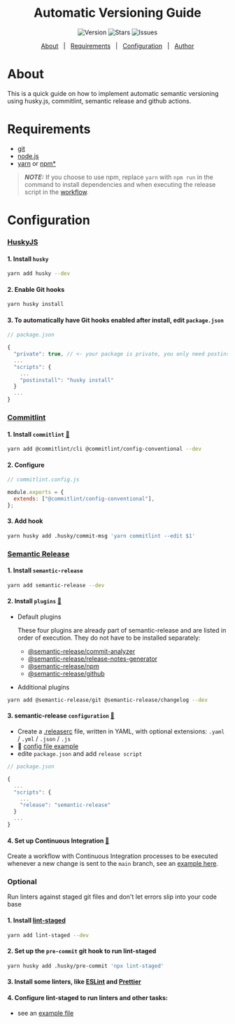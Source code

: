 <h1 align="center">Automatic Versioning Guide</h1>

<p align="center">  
    <img alt="Version" src="https://img.shields.io/github/v/tag/robsonnatanael/automatic-versioning-guide">
    <img alt="Stars" src="https://img.shields.io/github/stars/robsonnatanael/automatic-versioning-guide">    
    <img alt="Issues" src="https://img.shields.io/github/issues/robsonnatanael/automatic-versioning-guide?logoColor=1DA1F2">  
  </p>
  <p align="center">
    <a href="#about">About</a> &#xa0; | &#xa0;
    <a href="#requirements">Requirements</a> &#xa0; | &#xa0;
    <a href="#configuration">Configuration</a> &#xa0; | &#xa0;
    <a href="https://github.com/robsonnatanael" target="_blank">Author</a>
  </p>

# About

This is a quick guide on how to implement automatic semantic versioning using husky.js, commitlint, semantic release and github actions.

# Requirements

- [git](https://git-scm.com/)
- [node.js](https://nodejs.org/en/)
- [yarn](https://yarnpkg.com/) or [npm*](https://www.npmjs.com/)

> **_NOTE:_**  If you choose to use npm, replace `yarn` with `npm run` in the command to install dependencies and when executing the release script in the [workflow](.github/workflows/releases.yml).

# Configuration

### **[HuskyJS](https://typicode.github.io/husky/#/)**

#### 1. Install `husky`

```bash
yarn add husky --dev
```

#### 2. Enable Git hooks

```bash
yarn husky install
```

#### 3. To automatically have Git hooks enabled after install, edit `package.json`

```js
// package.json

{
  "private": true, // <- your package is private, you only need postinstall
  ...
  "scripts": {
    ...
    "postinstall": "husky install"
  }
  ...
}
```

### **[Commitlint](https://commitlint.js.org/#/)**

#### 1. Install `commitlint` [:link:](https://commitlint.js.org/#/guides-local-setup)

```bash
yarn add @commitlint/cli @commitlint/config-conventional --dev
```

#### 2. Configure

```js
// commitlint.config.js

module.exports = {
  extends: ["@commitlint/config-conventional"],
};
```

#### 3. Add hook

```bash
yarn husky add .husky/commit-msg 'yarn commitlint --edit $1'
```

### **[Semantic Release](https://semantic-release.gitbook.io/semantic-release/usage/installation)**

#### 1. Install `semantic-release`

```bash
yarn add semantic-release --dev
```

#### 2. Install `plugins` [:link:](https://semantic-release.gitbook.io/semantic-release/usage/plugins)

- Default plugins

  These four plugins are already part of semantic-release and are listed in order of execution. They do not have to be installed separately:

  - [@semantic-release/commit-analyzer](https://github.com/semantic-release/commit-analyzer)
  - [@semantic-release/release-notes-generator](https://github.com/semantic-release/release-notes-generator)
  - [@semantic-release/npm](https://github.com/semantic-release/npm)
  - [@semantic-release/github](https://github.com/semantic-release/github)

- Additional plugins

```bash
yarn add @semantic-release/git @semantic-release/changelog --dev
```

#### 3. semantic-release `configuration` [:link:](https://semantic-release.gitbook.io/semantic-release/usage/configuration)

- Create a [.releaserc](.releaserc.json) file, written in YAML, with optional extensions:  `.yaml` / `.yml` / `.json` / `.js`
- :memo: [config file example](.releaserc.json)
- edite `package.json` and add `release script`

```js
// package.json

{
  ...
  "scripts": {
    ...
    "release": "semantic-release"
  }
  ...
}
```

#### 4. Set up Continuous Integration [:link:](https://semantic-release.gitbook.io/semantic-release/usage/ci-configuration)

Create a workflow with Continuous Integration processes to be executed whenever a new change is sent to the `main` branch, see an [example here](.github/workflows/releases.yml).

### Optional

Run linters against staged git files and don't let errors slip into your code base

#### 1. Install [lint-staged](https://github.com/lint-staged/lint-staged)

```bash
yarn add lint-staged --dev
```

#### 2. Set up the `pre-commit` git hook to run lint-staged

```bash
yarn husky add .husky/pre-commit 'npx lint-staged'
```

#### 3. Install some linters, like [ESLint](https://eslint.org/) and [Prettier](https://prettier.io/)

#### 4. Configure lint-staged to run linters and other tasks:
- see an [example file](.lintstagedrc)
